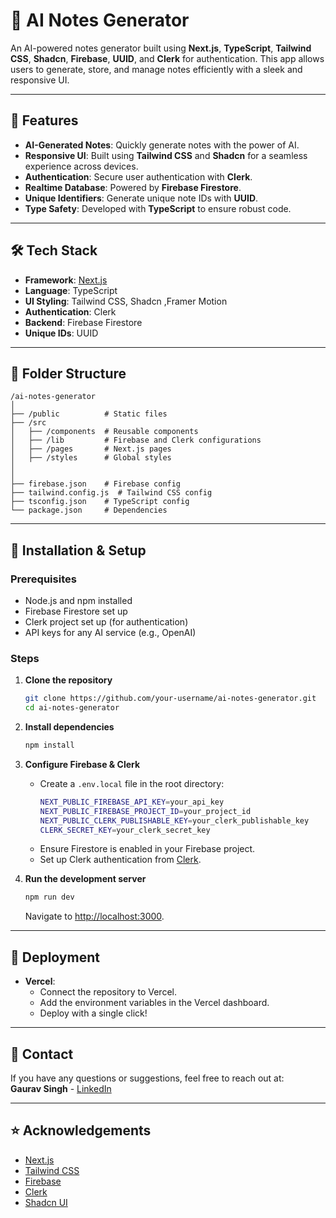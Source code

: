 
# 📝 AI Notes Generator  

An AI-powered notes generator built using **Next.js**, **TypeScript**, **Tailwind CSS**, **Shadcn**, **Firebase**, **UUID**, and **Clerk** for authentication. This app allows users to generate, store, and manage notes efficiently with a sleek and responsive UI.  

---

## 🚀 Features  
- **AI-Generated Notes**: Quickly generate notes with the power of AI.  
- **Responsive UI**: Built using **Tailwind CSS** and **Shadcn** for a seamless experience across devices.  
- **Authentication**: Secure user authentication with **Clerk**.  
- **Realtime Database**: Powered by **Firebase Firestore**.  
- **Unique Identifiers**: Generate unique note IDs with **UUID**.  
- **Type Safety**: Developed with **TypeScript** to ensure robust code.

---

## 🛠 Tech Stack  
- **Framework**: [Next.js](https://nextjs.org/)  
- **Language**: TypeScript  
- **UI Styling**: Tailwind CSS, Shadcn ,Framer Motion
- **Authentication**: Clerk  
- **Backend**: Firebase Firestore  
- **Unique IDs**: UUID

---

## 📂 Folder Structure  
```
/ai-notes-generator
│
├── /public          # Static files  
├── /src             
│   ├── /components  # Reusable components  
│   ├── /lib         # Firebase and Clerk configurations  
│   ├── /pages       # Next.js pages  
│   ├── /styles      # Global styles  
│   
│
├── firebase.json    # Firebase config  
├── tailwind.config.js  # Tailwind CSS config  
├── tsconfig.json    # TypeScript config  
└── package.json     # Dependencies
```

---

## 🔧 Installation & Setup  

### Prerequisites  
- Node.js and npm installed  
- Firebase Firestore set up  
- Clerk project set up (for authentication)  
- API keys for any AI service (e.g., OpenAI)

### Steps  

1. **Clone the repository**  
   ```bash
   git clone https://github.com/your-username/ai-notes-generator.git
   cd ai-notes-generator
   ```

2. **Install dependencies**  
   ```bash
   npm install
   ```

3. **Configure Firebase & Clerk**  
   - Create a `.env.local` file in the root directory:
     ```bash
     NEXT_PUBLIC_FIREBASE_API_KEY=your_api_key
     NEXT_PUBLIC_FIREBASE_PROJECT_ID=your_project_id
     NEXT_PUBLIC_CLERK_PUBLISHABLE_KEY=your_clerk_publishable_key
     CLERK_SECRET_KEY=your_clerk_secret_key
     ```
   - Ensure Firestore is enabled in your Firebase project.
   - Set up Clerk authentication from [Clerk](https://clerk.dev/).

4. **Run the development server**  
   ```bash
   npm run dev
   ```
   Navigate to [http://localhost:3000](http://localhost:3000).

---

## 🚀 Deployment  
- **Vercel**:  
  - Connect the repository to Vercel.  
  - Add the environment variables in the Vercel dashboard.  
  - Deploy with a single click!

---

## 💬 Contact  
If you have any questions or suggestions, feel free to reach out at:  
**Gaurav Singh** - [LinkedIn](https://www.linkedin.com/in/gaurav-singh)  

---

## ⭐ Acknowledgements  
- [Next.js](https://nextjs.org/)  
- [Tailwind CSS](https://tailwindcss.com/)  
- [Firebase](https://firebase.google.com/)  
- [Clerk](https://clerk.dev/)  
- [Shadcn UI](https://shadcn.dev/)  

